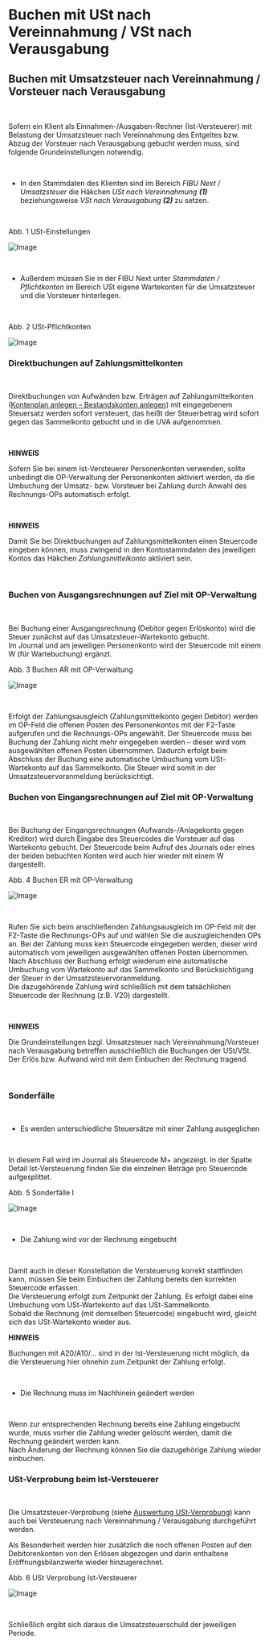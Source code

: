 # Buchen mit USt nach Vereinnahmung / VSt nach Verausgabung

## Buchen mit Umsatzsteuer nach Vereinnahmung / Vorsteuer nach Verausgabung

&nbsp;

Sofern ein Klient als Einnahmen-/Ausgaben-Rechner (Ist-Versteuerer) mit Belastung der Umsatzsteuer nach Vereinnahmung des Entgeltes bzw. Abzug der Vorsteuer nach Verausgabung gebucht werden muss, sind folgende Grundeinstellungen notwendig.

&nbsp;

* In den Stammdaten des Klienten sind im Bereich *FIBU Next / Umsatzsteuer* die Häkchen *USt nach Vereinnahmung* ***(1)*** beziehungsweise *VSt nach Verausgabung* ***(2)*** zu setzen.

&nbsp;

Abb. 1 USt-Einstellungen

![Image](<../lib/NeuesElement145.png>)

&nbsp;

* Außerdem müssen Sie in der FIBU Next unter *Stammdaten / Pflichtkonten* im Bereich USt eigene Wartekonten für die Umsatzsteuer und die Vorsteuer hinterlegen.

&nbsp;

Abb. 2 USt-Pflichtkonten

![Image](<../lib/NeuesElement143.png>)&nbsp;

### Direktbuchungen auf Zahlungsmittelkonten&nbsp;

&nbsp;

Direktbuchungen von Aufwänden bzw. Erträgen auf Zahlungsmittelkonten ([Kontenplan anlegen – Bestandskonten anlegen](<Kontenplane.md#Bestandskonto\_anlegen>)) mit eingegebenem Steuersatz werden sofort versteuert, das heißt der Steuerbetrag wird sofort gegen das Sammelkonto gebucht und in die UVA aufgenommen.

&nbsp;

**HINWEIS**

Sofern Sie bei einem Ist-Versteuerer Personenkonten verwenden, sollte unbedingt die OP-Verwaltung der Personenkonten aktiviert werden, da die Umbuchung der Umsatz- bzw. Vorsteuer bei Zahlung durch Anwahl des Rechnungs-OPs automatisch erfolgt.

&nbsp;

**HINWEIS**

Damit Sie bei Direktbuchungen auf Zahlungsmittelkonten einen Steuercode eingeben können, muss zwingend in den Kontostammdaten des jeweiligen Kontos das Häkchen *Zahlungsmittelkonto* aktiviert sein.

&nbsp;

### Buchen von Ausgangsrechnungen auf Ziel mit OP-Verwaltung

&nbsp;

Bei Buchung einer Ausgangsrechnung (Debitor gegen Erlöskonto) wird die Steuer zunächst auf das Umsatzsteuer-Wartekonto gebucht. \
Im Journal und am jeweiligen Personenkonto wird der Steuercode mit einem W (für Wartebuchung) ergänzt.&nbsp;

Abb. 3 Buchen AR mit OP-Verwaltung

![Image](<../lib/NeuesElement142.png>)

&nbsp;

Erfolgt der Zahlungsausgleich (Zahlungsmittelkonto gegen Debitor) werden im OP-Feld die offenen Posten des Personenkontos mit der F2-Taste aufgerufen und die Rechnungs-OPs angewählt. Der Steuercode muss bei Buchung der Zahlung nicht mehr eingegeben werden – dieser wird vom ausgewählten offenen Posten übernommen. Dadurch erfolgt beim Abschluss der Buchung eine automatische Umbuchung vom USt-Wartekonto auf das Sammelkonto. Die Steuer wird somit in der Umsatzsteuervoranmeldung berücksichtigt.

### Buchen von Eingangsrechnungen auf Ziel mit OP-Verwaltung

&nbsp;

Bei Buchung der Eingangsrechnungen (Aufwands-/Anlagekonto gegen Kreditor) wird durch Eingabe des Steuercodes die Vorsteuer auf das Wartekonto gebucht. Der Steuercode beim Aufruf des Journals oder eines der beiden bebuchten Konten wird auch hier wieder mit einem W dargestellt.

Abb. 4 Buchen ER mit OP-Verwaltung

![Image](<../lib/NeuesElement141.png>)

&nbsp;

Rufen Sie sich beim anschließenden Zahlungsausgleich im OP-Feld mit der F2-Taste die Rechnungs-OPs auf und wählen Sie die auszugleichenden OPs an. Bei der Zahlung muss kein Steuercode eingegeben werden, dieser wird automatisch vom jeweiligen ausgewählten offenen Posten übernommen. Nach Abschluss der Buchung erfolgt wiederum eine automatische Umbuchung vom Wartekonto auf das Sammelkonto und Berücksichtigung der Steuer in der Umsatzsteuervoranmeldung.\
Die dazugehörende Zahlung wird schließlich mit dem tatsächlichen Steuercode der Rechnung (z.B. V20) dargestellt.

&nbsp;

**HINWEIS**

Die Grundeinstellungen bzgl. Umsatzsteuer nach Vereinnahmung/Vorsteuer nach Verausgabung betreffen ausschließlich die Buchungen der USt/VSt. Der Erlös bzw. Aufwand wird mit dem Einbuchen der Rechnung tragend.

&nbsp;

### Sonderfälle

&nbsp;

* Es werden unterschiedliche Steuersätze mit einer Zahlung ausgeglichen

&nbsp;

In diesem Fall wird im Journal als Steuercode M+ angezeigt. In der Spalte Detail Ist-Versteuerung finden Sie die einzelnen Beträge pro Steuercode aufgesplittet.

Abb. 5 Sonderfälle I

![Image](<../lib/NeuesElement140.png>)

&nbsp;

* Die Zahlung wird vor der Rechnung eingebucht

&nbsp;

Damit auch in dieser Konstellation die Versteuerung korrekt stattfinden kann, müssen Sie beim Einbuchen der Zahlung bereits den korrekten Steuercode erfassen.\
Die Versteuerung erfolgt zum Zeitpunkt der Zahlung. Es erfolgt dabei eine Umbuchung vom USt-Wartekonto auf das USt-Sammelkonto.\
Sobald die Rechnung (mit demselben Steuercode) eingebucht wird, gleicht sich das USt-Wartekonto wieder aus.

**HINWEIS**

Buchungen mit A20/A10/… sind in der Ist-Versteuerung nicht möglich, da die Versteuerung hier ohnehin zum Zeitpunkt der Zahlung erfolgt.

&nbsp;

* Die Rechnung muss im Nachhinein geändert werden

&nbsp;

Wenn zur entsprechenden Rechnung bereits eine Zahlung eingebucht wurde, muss vorher die Zahlung wieder gelöscht werden, damit die Rechnung geändert werden kann.\
Nach Änderung der Rechnung können Sie die dazugehörige Zahlung wieder einbuchen.

### USt-Verprobung beim Ist-Versteuerer

&nbsp;

Die Umsatzsteuer-Verprobung (siehe [Auswertung USt-Verprobung](<USt-Verprobung.md>)) kann auch bei Versteuerung nach Vereinnahmung / Verausgabung durchgeführt werden.

Als Besonderheit werden hier zusätzlich die noch offenen Posten auf den Debitorenkonten von den Erlösen abgezogen und darin enthaltene Eröffnungsbilanzwerte wieder hinzugerechnet.

Abb. 6 USt Verprobung Ist-Versteuerer

![Image](<../lib/NeuesElement139.png>)

&nbsp;

Schließlich ergibt sich daraus die Umsatzsteuerschuld der jeweiligen Periode.

